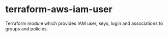 # terraform-aws-iam-user
Terraform module which provides IAM user, keys, login and associations to groups and policies.
